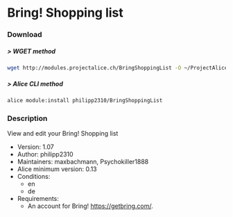 # Bring! Shopping list

### Download

##### > WGET method
```bash
wget http://modules.projectalice.ch/BringShoppingList -O ~/ProjectAlice/system/moduleInstallTickets/BringShoppingList.install
```

##### > Alice CLI method
```bash
alice module:install philipp2310/BringShoppingList
```

### Description
View and edit your Bring! Shopping list

- Version: 1.07
- Author: philipp2310
- Maintainers: maxbachmann, Psychokiller1888
- Alice minimum version: 0.13
- Conditions:
  - en
  - de
- Requirements:
  - An account for Bring! https://getbring.com/.
